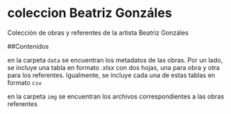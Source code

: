 # coleccion Beatriz Gonzáles

Colección de obras y referentes de la artista Beatriz Gonzáles

##Contenidos

en la carpeta `data` se encuentran los metadatos de las obras. Por un lado, se incluye una tabla en formato .xlsx con dos hojas, una para obra y otra para los referentes. Igualmente, se incluye cada una de estas tablas en formato `csv`

en la carpeta `img` se encuentran los archivos correspondientes a las obras referentes
